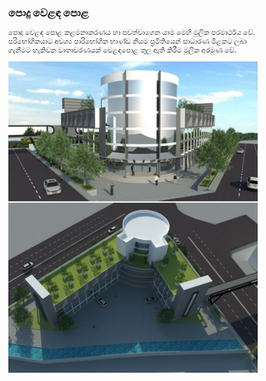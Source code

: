 <div class="container py-5">
    <div class="text-center mb-4">
        <h2 class="fw-bold">පොදු වෙළඳ පොළ</h2>
        <p class="text-muted">
            පොදු වෙළඳ පොළ කළමනාකරණය හා පවත්වාගෙන යාම මෙහි මූලික පරමාර්ථය වේ. පරිභෝගිකයාට අවශ්‍ය 
            පාරිභෝගික භාණ්ඩ නියම ප්‍රමිතියෙන් සාධාරණ මිළකට ලබා ගැනීමට හැකිවන වාතාවරණයක් වෙළඳපොළ තුල 
            ඇති කිරීම මූලික අරමුණ වේ.
        </p>
    </div>
    <div class="row g-4">
        <div class="col-md-6">
            <img src="/static/images/market1-1024x576.jpg" class="img-fluid rounded shadow" alt="Market Image 1">
        </div>
        <div class="col-md-6">
            <img src="/static/images/market2-1024x698.jpg" class="img-fluid rounded shadow" alt="Market Image 2">
        </div>
    </div>
</div>
